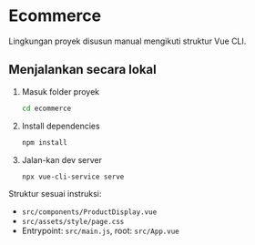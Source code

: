 # Ecommerce

Lingkungan proyek disusun manual mengikuti struktur Vue CLI.

## Menjalankan secara lokal
1. Masuk folder proyek
   ```bash
   cd ecommerce
   ```
2. Install dependencies
   ```bash
   npm install
   ```
3. Jalan-kan dev server
   ```bash
   npx vue-cli-service serve
   ```

Struktur sesuai instruksi:
- `src/components/ProductDisplay.vue`
- `src/assets/style/page.css`
- Entrypoint: `src/main.js`, root: `src/App.vue`
